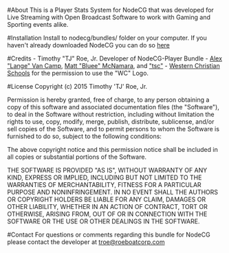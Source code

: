 #About
This is a Player Stats System for NodeCG that was developed for Live Streaming with Open Broadcast Software to work with Gaming and Sporting events alike.

#Installation
Install to nodecg/bundles/ folder on your computer.
If you haven't already downloaded NodeCG you can do so [here](https://github.com/nodecg/nodecg)

#Credits
	- Timothy "TJ" Roe, Jr. Developer of NodeCG-Player Bundle
	- [Alex "Lange" Van Camp](http://alexvan.camp/), [Matt "Bluee" McNamara]("https://github.com/MattMcNam"), and ["tsc"](http://fwdcp.net/)
	- [Western Christian Schools](http://westernchristian.org/) for the permission to use the "WC" Logo.
	
#License
Copyright (c) 2015 Timothy 'TJ' Roe, Jr.

Permission is hereby granted, free of charge, to any person obtaining a copy
of this software and associated documentation files (the "Software"), to deal
in the Software without restriction, including without limitation the rights
to use, copy, modify, merge, publish, distribute, sublicense, and/or sell
copies of the Software, and to permit persons to whom the Software is
furnished to do so, subject to the following conditions:

The above copyright notice and this permission notice shall be included in
all copies or substantial portions of the Software.

THE SOFTWARE IS PROVIDED "AS IS", WITHOUT WARRANTY OF ANY KIND, EXPRESS OR
IMPLIED, INCLUDING BUT NOT LIMITED TO THE WARRANTIES OF MERCHANTABILITY,
FITNESS FOR A PARTICULAR PURPOSE AND NONINFRINGEMENT. IN NO EVENT SHALL THE
AUTHORS OR COPYRIGHT HOLDERS BE LIABLE FOR ANY CLAIM, DAMAGES OR OTHER
LIABILITY, WHETHER IN AN ACTION OF CONTRACT, TORT OR OTHERWISE, ARISING FROM,
OUT OF OR IN CONNECTION WITH THE SOFTWARE OR THE USE OR OTHER DEALINGS IN
THE SOFTWARE.

#Contact
For questions or comments regarding this bundle for NodeCG please contact the developer at <troe@roeboatcorp.com>